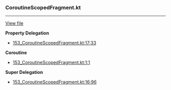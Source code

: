 ### CoroutineScopedFragment.kt
---
[View file](../../precision_analyzed/153_CoroutineScopedFragment.kt)

**Property Delegation**

 - [153_CoroutineScopedFragment.kt:17:33](../../precision_analyzed/153_CoroutineScopedFragment.kt#L17)

**Coroutine**

 - [153_CoroutineScopedFragment.kt:1:1](../../precision_analyzed/153_CoroutineScopedFragment.kt#L1)

**Super Delegation**

 - [153_CoroutineScopedFragment.kt:16:96](../../precision_analyzed/153_CoroutineScopedFragment.kt#L16)
